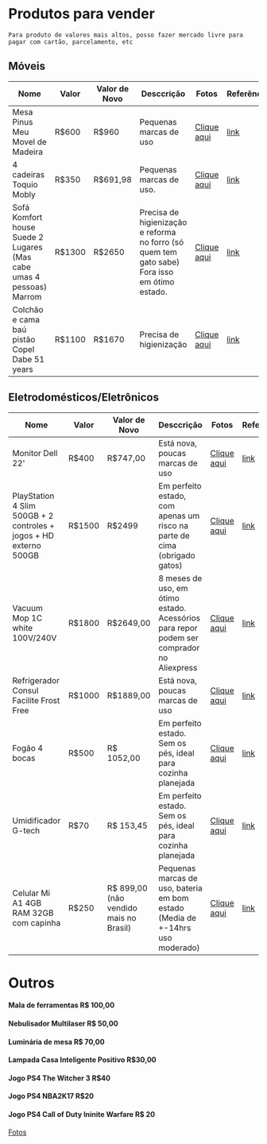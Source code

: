 # Produtos para vender

`Para produto de valores mais altos, posso fazer mercado livre para pagar com cartão, parcelamento, etc`

## Móveis

| Nome | Valor | Valor de Novo | Desccrição | Fotos | Referência | Disponibilidade |
| ------ | ------ | ------ | ------ | ------ | ------ | ------ |
| Mesa Pinus Meu Movel de Madeira | R$600 | R$960 | Pequenas marcas de uso | [Clique aqui](https://photos.app.goo.gl/uRXwKb9AYrzWXFVZ6) | [link](https://www.meumoveldemadeira.com.br/moveis/mesas/mesas-de-jantar/mesa-de-jantar-4-lugares-lotus-caramelo) | Outubro |
| 4 cadeiras Toquio Mobly | R$350 | R$691,98 | Pequenas marcas de uso. | [Clique aqui](https://photos.app.goo.gl/uRXwKb9AYrzWXFVZ6) | [link](https://www.mobly.com.br/conjunto-de-2-cadeiras-toquio-preto-445370.html?spall_source=especiais&gclid=Cj0KCQjwssyJBhDXARIsAK98ITQ8EhzlLWC24G71QRfVWuNTOM9hURzQqkS0T-gYXyMNVGWstmWN554aAtEpEALw_wcB) | Outubro |
| Sofá Komfort house Suede 2 Lugares (Mas cabe umas 4 pessoas) Marrom | R$1300 | R$2650 | Precisa de higienização e reforma no forro (só quem tem gato sabe) Fora isso em ótimo estado. | [Clique aqui](https://photos.app.goo.gl/wZPNGiJFBsVPoHGe6) | [link]() | Outubro |
| Colchão e cama baú pistão Copel Dabe 51 years | R$1100 | R$1670 | Precisa de higienização | [Clique aqui](https://photos.app.goo.gl/NKag1CaxTC1WyceY7) | [link](https://produto.mercadolivre.com.br/MLB-892775618-conjunto-dabe-51-years-casal-bau-pisto-corano-marrom138x188-_JM) | Outubro |

## Eletrodomésticos/Eletrônicos

| Nome | Valor | Valor de Novo | Desccrição | Fotos | Referência | Disponibilidade |
| ------ | ------ | ------ | ------ | ------ | ------ | ------ |
| Monitor Dell 22' | R$400 | R$747,00 | Está nova, poucas marcas de uso | [Clique aqui](https://photos.app.goo.gl/L2QeJjysaAvNwDGe9) | [link](https://www.casasbahia.com.br/monitor-full-hd-215-quot-widescreen-led-dell-se2216h-preto-11503626/p/11503626?utm_medium=Cpc&utm_source=GP_PLA&IdSku=11503626&idLojista=23122&utm_campaign=apostas_smart-shopping_3p&gclid=Cj0KCQjwssyJBhDXARIsAK98ITSpuL1eSGXr_mucObUedc1GfWbKWA9ek0qC13H2lo6mU0PQwIMxxaAaAoAiEALw_wcB) | A partir de Outubro |
| PlayStation 4 Slim 500GB + 2 controles + jogos + HD externo 500GB | R$1500 | R$2499 | Em perfeito estado, com apenas um risco na parte de cima (obrigado gatos) | [Clique aqui](https://photos.app.goo.gl/4qnNhSyqgbZUb4cF6) | [link](https://www.kabum.com.br/produto/157881/console-playstation-4-mega-pack-v18-1tb-ghost-of-tsushima-god-of-war-ratchet-clank-3006678) | Outubro
| Vacuum Mop 1C white 100V/240V | R$1800 | R$2649,00 | 8 meses de uso, em ótimo estado. Acessórios para repor podem ser comprador no Aliexpress| [Clique aqui](https://photos.app.goo.gl/m3murNLGSynZhW1z9) | [link](https://www.mercadolivre.com.br/rob-aspirador-e-passa-pano-xiaomi-mi-robot-vacuum-mop-1c-white-100v240v/p/MLB15833096#searchVariation=MLB15833096&position=5&search_layout=stack&type=product&tracking_id=02a47aa3-970b-4512-a729-70bc65c942d3) | Outubro |
| Refrigerador Consul Facilite Frost Free  | R$1000 | R$1889,00 | Está nova, poucas marcas de uso | [Clique aqui](https://photos.app.goo.gl/28djqZ6MkQDD8JSG8) | [link](https://loja.consul.com.br/geladeira-consul-facilite-frost-free-300-litros-branca-crb36ab/p) | A partir de Outubro |
| Fogão 4 bocas | R$500 | R$ 1052,00 | Em perfeito estado. Sem os pés, ideal para cozinha planejada | [Clique aqui](https://photos.app.goo.gl/A1JFhE8nqmEGnZbW7) |  [link](https://www.pontofrio.com.br/fogao-brastemp-4-bocas-clean-timer-bfo4tab-branco-bivolt-4036217/p/4036217?utm_medium=cpc&utm_source=GP_PLA&IdSku=4036217&idLojista=17969&utm_campaign=apostas-conv-3p_smart-shopping&gclid=Cj0KCQjwssyJBhDXARIsAK98ITRZL3I39hWl1pVeNCs4jtmoEaVFbTfEjg5nhhGw0G7dPtpUVKJUZHsaApPgEALw_wcB) | Outubro |
| Umidificador G-tech | R$70 | R$ 153,45 | Em perfeito estado. Sem os pés, ideal para cozinha planejada | [Clique aqui](https://photos.app.goo.gl/qeoehRVu3fH7vvM1A) |  [link](https://www.magazineluiza.com.br/umidificador-ultrassonico-allergy-free-3l-g-tech-g-tech/p/bh1541h7e7/cp/trar/?&seller_id=maconequi-online&utm_source=google&utm_medium=pla&utm_campaign=&partner_id=61985&gclid=Cj0KCQjw1dGJBhD4ARIsANb6Odmg7mi5ywUU6HqHoX1i-NBHs0CC0WKZTClUwz9Qj1f-tkvo_dPUBl8aAlywEALw_wcB&gclsrc=aw.ds) | Outubro |
| Celular Mi A1 4GB RAM 32GB com capinha | R$250 | R$ 899,00 (não vendido mais no Brasil) | Pequenas marcas de uso, bateria em bom estado (Media de +-14hrs uso moderado) | [Clique aqui](https://photos.app.goo.gl/iXLYQo1F3WzorvQz6) |  [link](https://www.amazon.com.br/Smartphone-Xiaomi-A1-32GB-12MP-Octa-Core/dp/B0787LD1VS) | Outubro |

# Outros

#### Mala de ferramentas R$ 100,00
#### Nebulisador Multilaser R$ 50,00
#### Luminária de mesa R$ 70,00
#### Lampada Casa Inteligente Positivo R$30,00
#### Jogo PS4 The Witcher 3 R$40
#### Jogo PS4 NBA2K17 R$20
#### Jogo PS4 Call of Duty Ininite Warfare R$ 20

[Fotos](https://photos.app.goo.gl/BPXTYFaP3SAdF18g8)

